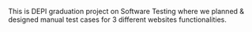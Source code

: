 This is DEPI graduation project on Software Testing where we planned & designed manual test cases for 3 different websites functionalities.
